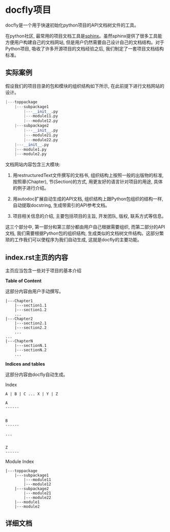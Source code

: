 # docfly项目

docfly是一个用于快速初始化python项目的API文档树文件的工具。

在python社区, 最常用的项目文档工具是[sphinx](http://sphinx-doc.org/)。虽然sphinx提供了很多工具能方便用户构建自己的文档网站, 但是用户仍然需要自己设计自己的文档结构。对于Python项目, 吸收了许多开源项目的文档经验之后, 我们制定了一套项目文档结构标准。


## 实际案例

假设我们的项目目录的包和模块的组织结构如下所示, 在此前提下进行文档网站的设计。

```Python
|---toppackage
	|---subpackage1
		|---__init__.py
		|---module11.py
		|---module12.py
	|---subpackage2
		|---__init__.py
		|---module21.py
		|---module22.py
	|---__init__.py
	|---module1.py
	|---module2.py
```

文档网站内容包含三大模块:

1. 用restructuredText文件撰写的文档书, 组织结构上按照一般的出版物的标准, 按照章(Chapter), 节(Section)的方式, 用更友好的语言针对项目的用途, 具体的例子进行介绍。

2. 用autodoc扩展自动生成的API文档, 组织结构上跟Python包组织的结构一样, 自动提取docstring, 生成带索引的API参考文档。

3. 项目相关信息的介绍, 主要包括项目的主旨, 开发团队, 版权, 联系方式等信息。

这三个部分中, 第一部分和第三部分都由用户自己根据需要组织, 而第二部分的API文档, 我们需要根据Python包的组织结构, 生成类似的文档树文件结构。这部分繁琐的工作我们可以使程序为我们自动生成, 这就是docfly的主要功能。


## index.rst主页的内容

主页应当包含一些对于项目的基本介绍

**Table of Content**

这部分内容由用户手动撰写。

```
|---Chapter1
	|---section1.1
	|---section1.2
	...
|---Chapter2
	|---section2.1
	|---section2.2
	...
...
|---ChapterN
	|---sectionN.1
	|---sectionN.2
	...
```

**Indices and tables**

这部分内容由docfly自动生成。

Index

```
A | B | C ... X | Y | Z

A
------


B
------

...


Z
------
```

Module Index

```
|---toppackage
	|---subpackage1
		|---module11
		|---module12
	|---subpackage2
		|---module21
		|---module22
	|---module1
	|---module2
```

## 详细文档

